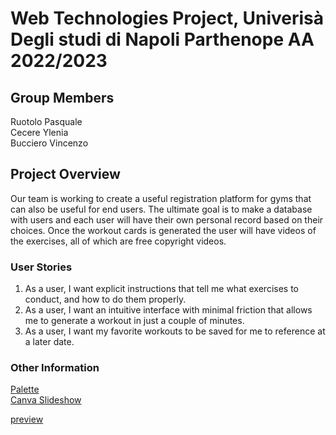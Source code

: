 # Web Technologies Project, Univerisà Degli studi di Napoli Parthenope AA 2022/2023

## Group Members

Ruotolo Pasquale<br />
Cecere Ylenia<br />
Bucciero Vincenzo<br />

## Project Overview

Our team is working to create a useful registration platform for gyms that can also be useful for end users. The ultimate goal is to make a database with users and each user will have their own personal record based on their choices. Once the workout cards is generated the user will have videos of the exercises, all of which are free copyright videos.

### User Stories

1. As a user, I want explicit instructions that tell me what exercises to conduct, and how to do them properly.
2. As a user, I want an intuitive interface with minimal friction that allows me to generate a workout in just a couple of minutes.
3. As a user, I want my favorite workouts to be saved for me to reference at a later date.

### Other Information
[Palette](https://coolors.co/palette/fc328a-ffffff-000000) <br />
[Canva Slideshow](https://www.canva.com/design/DAFRWle3S-Q/7Cd6Np_zPbcCDcuqqesL1Q/view?utm_content=DAFRWle3S-Q&utm_campaign=designshare&utm_medium=link2&utm_source=sharebutton)


[preview](http://3.76.160.189:8080/)
